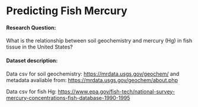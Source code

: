 # Predicting Fish Mercury
#### Research Question: 
What is the relationship between soil geochemistry and mercury (Hg) in fish tissue in the United States?

#### Dataset description:
Data csv for soil geochemistry: https://mrdata.usgs.gov/geochem/ and metadata avaliable from: https://mrdata.usgs.gov/geochem/about.php

Data csv for fish Hg: https://www.epa.gov/fish-tech/national-survey-mercury-concentrations-fish-database-1990-1995

